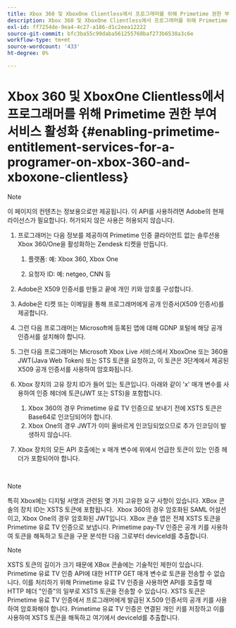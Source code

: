 ```yaml
---
title: Xbox 360 및 XboxOne Clientless에서 프로그래머를 위해 Primetime 권한 부여 서비스 활성화
description: Xbox 360 및 XboxOne Clientless에서 프로그래머를 위해 Primetime 권한 부여 서비스 활성화
exl-id: ff7254de-9ea4-4c27-a186-d1c2eea12222
source-git-commit: bfc3ba55c99daba561255760baf273b6538a3c6e
workflow-type: tm+mt
source-wordcount: '433'
ht-degree: 0%

---
```


# Xbox 360 및 XboxOne Clientless에서 프로그래머를 위해 Primetime 권한 부여 서비스 활성화 {#enabling-primetime-entitlement-services-for-a-programer-on-xbox-360-and-xboxone-clientless}

>[!NOTE]
>
>이 페이지의 컨텐츠는 정보용으로만 제공됩니다. 이 API를 사용하려면 Adobe의 현재 라이선스가 필요합니다. 허가되지 않은 사용은 허용되지 않습니다.




1. 프로그래머는 다음 정보를 제공하여 Primetime 인증 클라이언트 없는 솔루션용 Xbox 360/One을 활성화하는 Zendesk 티켓을 만듭니다.

   1. 플랫폼: 예: Xbox 360, Xbox One

   1. 요청자 ID: 예: netgeo, CNN 등

1. Adobe은 X509 인증서를 만들고 끝에 개인 키와 암호를 구성합니다.

1. Adobe은 티켓 또는 이메일을 통해 프로그래머에게 공개 인증서(X509 인증서)를 제공합니다.

1. 그런 다음 프로그래머는 Microsoft에 등록된 앱에 대해 GDNP 포털에 해당 공개 인증서를 설치해야 합니다.

1. 그런 다음 프로그래머는 Microsoft Xbox Live 서비스에서 XboxOne 또는 360용 JWT(Java Web Token) 또는 STS 토큰을 요청하고, 이 토큰은 3단계에서 제공된 X509 공개 인증서를 사용하여 암호화됩니다.

1. Xbox 장치의 고유 장치 ID가 들어 있는 토큰입니다. 아래와 같이 &#39;x&#39; 매개 변수를 사용하여 인증 헤더에 토큰(JWT 또는 STS)을 포함합니다.

   1. Xbox 360의 경우 Primetime 유료 TV 인증으로 보내기 전에 XSTS 토큰은 Base64로 인코딩되어야 합니다.
   1. Xbox One의 경우 JWT가 이미 올바르게 인코딩되었으므로 추가 인코딩이 발생하지 않습니다. 

1. Xbox 장치의 모든 API 호출에는 x 매개 변수에 위에서 언급한 토큰이 있는 인증 헤더가 포함되어야 합니다.

 

>[!NOTE]
>
>특히 Xbox에는 디지털 서명과 관련된 몇 가지 고유한 요구 사항이 있습니다. XBox 콘솔의 장치 ID는 XSTS 토큰에 포함됩니다.  Xbox 360의 경우 암호화된 SAML 어설션이고, Xbox One의 경우 암호화된 JWT입니다. XBox 콘솔 앱은 전체 XSTS 토큰을 Primetime 유료 TV 인증으로 보냅니다. Primetime pay-TV 인증은 공개 키를 사용하여 토큰을 해독하고 토큰을 구문 분석한 다음 그로부터 deviceId를 추출합니다.

>[!NOTE]
>
>XSTS 토큰의 길이가 크기 때문에 XBox 콘솔에는 기술적인 제한이 있습니다. Primetime 유료 TV 인증 API에 대한 HTTP GET 매개 변수로 토큰을 전송할 수 없습니다. 이를 처리하기 위해 Primetime 유료 TV 인증을 사용하면 API를 호출할 때 HTTP 헤더 &quot;인증&quot;의 일부로 XSTS 토큰을 전송할 수 있습니다. XSTS 토큰은 Primetime 유료 TV 인증에서 프로그래머에게 발급된 X.509 인증서의 공개 키를 사용하여 암호화해야 합니다. Primetime 유료 TV 인증은 연결된 개인 키를 저장하고 이를 사용하여 XSTS 토큰을 해독하고 여기에서 deviceId를 추출합니다.
